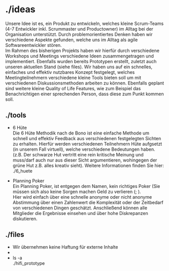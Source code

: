 <style>a {text-decoration: none;}</style>
# ./ideas

Unsere Idee ist es, ein Produkt zu entwickeln, welches kleine Scrum-Teams (4-7 Entwickler inkl. Scrummaster und Productowner) im Alltag
bei der Organisation unterstützt. Durch problemorientiertes Denken haben wir verschiedene Aspekte gefunden, welche uns im Alltag als agile Softwareentwickler stören.  
Im Rahmen des bisherigen Projekts haben wir hierfür durch verschiedene Workshops und Meetings verschiedene Ideen zusammengetragen und implementiert.
Ebenfalls wurden bereits Prototypen erstellt, zuletzt auch unseren aktuellen Stand (siehe files).
Wir haben uns auf ein schnelles, einfaches und effektiv nutzbares Konzept festgelegt, welches Meetingteilnehmern verschiedene kleine Tools bieten soll um mit verschiedenen Diskussionsmethoden arbeiten zu können. Ebenfalls geplant sind weitere kleine Quality of Life Features, wie zum Beispiel das Benachrichtigen einer sprechenden Person, dass diese zum Punkt kommen soll.

## ./tools
* 6 Hüte  
Die 6 Hüte Methodik nach de Bono ist eine einfache Methode um schnell und effektiv Feedback aus verschiedenen festgelegten Sichten zu erhalten.
Hierfür werden verschiedenen Teilnehmern Hüte aufgsetzt (in unserem Fall virtuell), welche verschiedene Bedeutungen haben.  
(z.B. Der schwarze Hut vertritt eine rein kritische Meinung und muss/darf auch nur aus dieser Sicht argumentieren, wohingegen der grüne Hut z.B. alles kreativ sieht).
Weitere Informationen finden Sie hier:
[./6_huete](https://kreativitätstechniken.info/ideen-generieren/die-6-denkhute-von-de-bono/)

* Planning Poker  
Ein Planning Poker, ist entgegen dem Namen, kein richtiges Poker (Sie müssen sich also keine Sorgen machen Geld zu verlieren (; ).  
Hier wird einfach über eine schnelle anonyme oder nicht anonyme Abstimmung über einen Zahlenwert die Komplexität oder der Zeitbedarf von verschiedenen Dingen geschätzt.
Anschließend können alle Mitglieder die Ergebnisse einsehen und über hohe Diskrepanzen diskutieren.

## ./files 
* Wir übernehmen keine Haftung für externe Inhalte
* 
* ls -a  
[./hifi_prototype](https://xd.adobe.com/view/68be832e-abb8-440f-b4e8-480b8a086f9e-3ded/?fullscreen&hints=off)